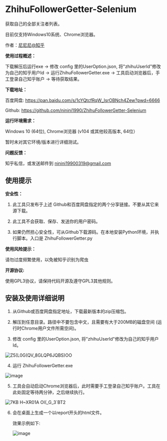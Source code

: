 # ZhihuFollowerGetter-Selenium
获取自己的全部关注者列表。<p>
目前仅支持Windows10系统、Chrome浏览器。<p>
作者：<a href="https://www.zhihu.com/people/nidaye2" target="_blank">尼尼尼@知乎</a>

**使用过程概述：**<p>
下载解压后运行exe -> 修改 config 里的UserOption.json, 将"zhihuUserId"修改为自己的知乎用户Id -> 运行ZhihuFollowerGetter.exe -> 工具启动浏览器后，手工登录自己知乎账户 -> 等待获取结果。<p>

**下载地址：**<p>
百度网盘: https://pan.baidu.com/s/1cYQtcfRqW_IsrOBNch4Zew?pwd=6666 <p>
Github: https://github.com/ninini1990/ZhihuFollowerGetter-Selenium <p>

**运行环境需求：**<p>
Windows 10 (64位), Chrome浏览器 (v104 或其他较高版本, 64位）<p>
暂时未对其它环境/版本进行详细测试。

**问题反馈：**<p>
知乎私信，或发送邮件到 ninini19900319@gmail.com

<h2>使用提示</h2> <p>

**安全性：**<p>
1. 此工具只发布于上述 Github和百度网盘指定的两个分享链接。不要从其它来源下载。<p>
2. 此工具不会获取、保存、发送你的用户密码。<p>
3. 如果仍然担心安全性，可从Github下载源码。在本地安装Python环境，并执行脚本。入口是 ZhihuFollowerGetter.py<p>

**使用风险提示：**<p>
请勿过度频繁使用，以免被知乎识别为爬虫<p>

**开源协议:**<p>
使用GPL3协议，请保持代码开源及遵守GPL3其他规则。<p>

<h2>安装及使用详细说明</h2><p>


1. 从Github或百度网盘指定地址，下载最新版本的zip压缩包。<p>  
  
2. 解压到任意目录。路径中不要包含中文，且需要有大于200MB的磁盘空间 (运行时Chrome用户文件所需空间)。<p>

3. 修改 config 里的UserOption.json, 将"zhihuUserId"修改为自己的知乎用户Id。<p>

![Z5(L0G(QV_8GLQP6JQBS)OO](https://user-images.githubusercontent.com/112439804/196860936-9ffcdf0e-0dfe-4137-8fcc-2aefa5792354.jpg) <p>

4. 运行 ZhihuFollowerGetter.exe <p>

![image](https://user-images.githubusercontent.com/112439804/196861028-3a1ee980-14cd-4141-95d8-f4b7ff85420a.png) <p>

5. 工具会自动启动Chrome浏览器后，此时需要手工登录自己知乎账户。工具在此处固定等待两分钟，之后继续执行。<p>

![7KB H~XR01A OI(_G_3`BT2](https://user-images.githubusercontent.com/112439804/196861184-a6d22c18-c630-4fd3-833c-8a0328838571.png) <p>


6. 会在桌面上生成一个以report开头的html文件。<p>
效果示例如下:<p>
![image](https://user-images.githubusercontent.com/112439804/196861312-112b508b-014e-4263-b1c3-83146ba7e17d.png) <p>

<p>






